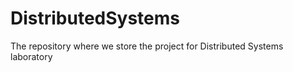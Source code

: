 DistributedSystems
==================

The repository where we store the project for Distributed Systems laboratory